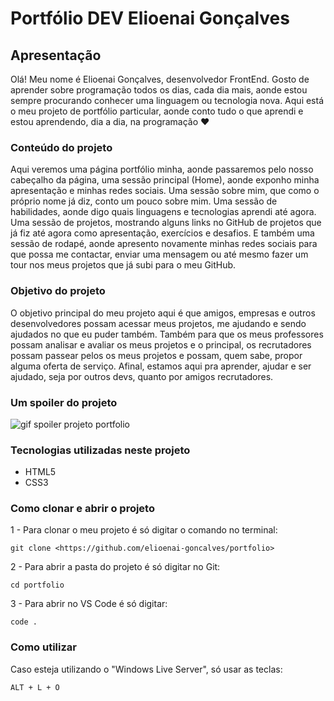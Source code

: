 # Portfólio DEV Elioenai Gonçalves
## Apresentação
Olá! Meu nome é Elioenai Gonçalves, desenvolvedor FrontEnd. Gosto de aprender sobre programação todos os dias, cada dia mais, aonde estou sempre procurando conhecer uma linguagem ou tecnologia nova.
Aqui está o meu projeto de portfólio particular, aonde conto tudo o que aprendi e estou aprendendo, dia a dia, na programação ❤
### Conteúdo do projeto
Aqui veremos uma página portfólio minha, aonde passaremos pelo nosso cabeçalho da página, uma sessão principal (Home), aonde exponho minha apresentação e minhas redes sociais. 
Uma sessão sobre mim, que como o próprio nome já diz, conto um pouco sobre mim. 
Uma sessão de habilidades, aonde digo quais linguagens e tecnologias aprendi até agora.
Uma sessão de projetos, mostrando alguns links no GitHub de projetos que já fiz até agora como apresentação, exercícios e desafios.
E também uma sessão de rodapé, aonde apresento novamente minhas redes sociais para que possa me contactar, enviar uma mensagem ou até mesmo fazer um tour nos meus projetos que já subi para o meu GitHub.

### Objetivo do projeto
O objetivo principal do meu projeto aqui é que amigos, empresas e outros desenvolvedores possam acessar meus projetos, me ajudando e sendo ajudados no que eu puder também. 
Também para que os meus professores possam analisar e avaliar os meus projetos e o principal, os recrutadores possam passear pelos os meus projetos e possam, quem sabe, propor alguma oferta de serviço. Afinal, estamos aqui pra aprender, ajudar e ser ajudado, seja por outros devs, quanto por amigos recrutadores.

### Um spoiler do projeto
<img src=src/imagens/spoiler-projeto-portfolio.gif alt="gif spoiler projeto portfolio">

### Tecnologias utilizadas neste projeto
- HTML5
- CSS3

### Como clonar e abrir o projeto
1 - Para clonar o meu projeto é só digitar o comando no terminal:
```
git clone <https://github.com/elioenai-goncalves/portfolio>
```
2 - Para abrir a pasta do projeto é só digitar no Git:
```
cd portfolio
```
3 - Para abrir no VS Code é só digitar:
```
code .
``` 

### Como utilizar
Caso esteja utilizando o "Windows Live Server", só usar as teclas:
```
ALT + L + O
```
